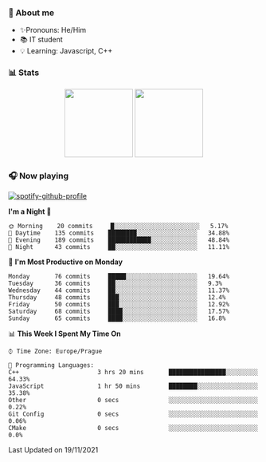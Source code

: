 ### 👋 About me

- ✨Pronouns: He/Him
- 📚 IT student
- 💡 Learning: Javascript, C++

### 📊 Stats
<p align="center">
  <img height="137px" src="https://github-readme-stats-ashy-seven.vercel.app/api?username=Nanoslav&count_private=true&theme=dark&show_icons=true" />
  <img height="137px" src="https://github-readme-stats-ashy-seven.vercel.app/api/top-langs?username=Nanoslav&count_private=true&layout=compact&theme=dark" />
</p>

### 🎧 Now playing
[![spotify-github-profile](https://spotify-github-profile.vercel.app/api/view?uid=g509347fts6blldcmm8uxhzib&cover_image=true&theme=novatorem)](https://spotify-github-profile.vercel.app/api/view?uid=g509347fts6blldcmm8uxhzib&redirect=true)

<!--START_SECTION:waka-->
**I'm a Night 🦉** 

```text
🌞 Morning    20 commits     █░░░░░░░░░░░░░░░░░░░░░░░░   5.17% 
🌆 Daytime    135 commits    ████████░░░░░░░░░░░░░░░░░   34.88% 
🌃 Evening    189 commits    ████████████░░░░░░░░░░░░░   48.84% 
🌙 Night      43 commits     ██░░░░░░░░░░░░░░░░░░░░░░░   11.11%

```
📅 **I'm Most Productive on Monday** 

```text
Monday       76 commits     █████░░░░░░░░░░░░░░░░░░░░   19.64% 
Tuesday      36 commits     ██░░░░░░░░░░░░░░░░░░░░░░░   9.3% 
Wednesday    44 commits     ██░░░░░░░░░░░░░░░░░░░░░░░   11.37% 
Thursday     48 commits     ███░░░░░░░░░░░░░░░░░░░░░░   12.4% 
Friday       50 commits     ███░░░░░░░░░░░░░░░░░░░░░░   12.92% 
Saturday     68 commits     ████░░░░░░░░░░░░░░░░░░░░░   17.57% 
Sunday       65 commits     ████░░░░░░░░░░░░░░░░░░░░░   16.8%

```


📊 **This Week I Spent My Time On** 

```text
⌚︎ Time Zone: Europe/Prague

💬 Programming Languages: 
C++                      3 hrs 20 mins       ████████████████░░░░░░░░░   64.33% 
JavaScript               1 hr 50 mins        ████████░░░░░░░░░░░░░░░░░   35.38% 
Other                    0 secs              ░░░░░░░░░░░░░░░░░░░░░░░░░   0.22% 
Git Config               0 secs              ░░░░░░░░░░░░░░░░░░░░░░░░░   0.06% 
CMake                    0 secs              ░░░░░░░░░░░░░░░░░░░░░░░░░   0.0%

```


 Last Updated on 19/11/2021
<!--END_SECTION:waka-->

<!--
**Nanoslav/Nanoslav** is a ✨ _special_ ✨ repository because its `README.md` (this file) appears on your GitHub profile.

Here are some ideas to get you started:

- 🔭 I’m currently working on ...
- 🌱 I’m currently learning ...
- 👯 I’m looking to collaborate on ...
- 🤔 I’m looking for help with ...
- 💬 Ask me about ...
- 📫 How to reach me: ...
- 😄 Pronouns: ...
- ⚡ Fun fact: ...
-->

